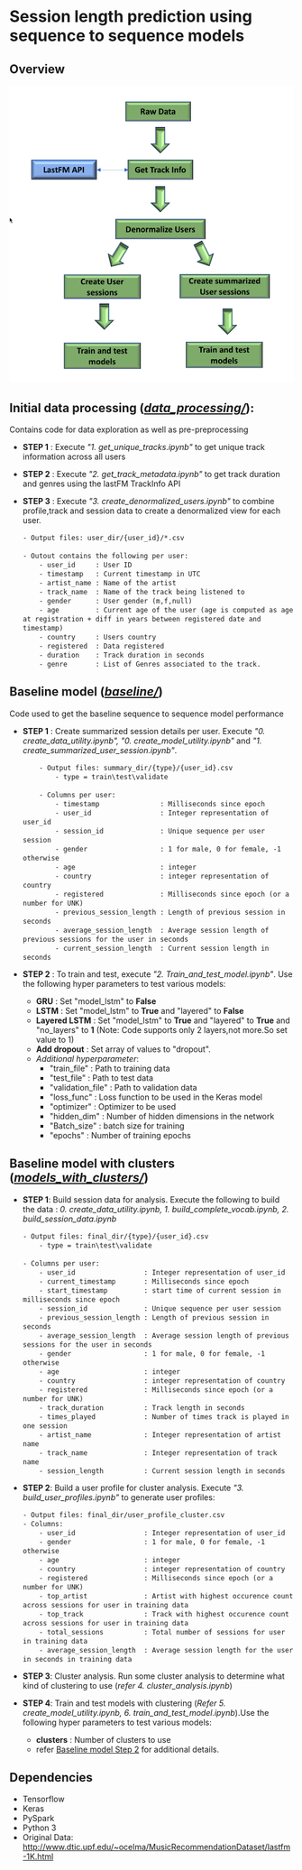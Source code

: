 # Session length prediction using sequence to sequence models

## Overview

![alt Overview of  data processing steps](data_pipeline.png)


## Initial data processing (*[data_processing/](https://github.com/UCB-MIDS/w210_lastFM/tree/master/sequence_to_sequence/data_processing)*): 

Contains code for data exploration as well as pre-preprocessing

- __STEP 1__ : Execute *"1. get_unique_tracks.ipynb"* to get unique track information across all users

- __STEP 2__ : Execute *"2. get_track_metadata.ipynb"* to get track duration and genres using the lastFM TrackInfo API

- __STEP 3__ : Execute *"3. create_denormalized_users.ipynb"* to combine profile,track and session data to create a denormalized view for each user.

	```
	- Output files: user_dir/{user_id}/*.csv

	- Outout contains the following per user:
		- user_id     : User ID
		- timestamp   : Current timestamp in UTC
		- artist_name : Name of the artist
		- track_name  : Name of the track being listened to
		- gender      : User gender (m,f,null)
		- age         : Current age of the user (age is computed as age at registration + diff in years between registered date and timestamp)
		- country     : Users country
		- registered  : Data registered
		- duration    : Track duration in seconds
		- genre       : List of Genres associated to the track.
	```

## Baseline model (*[baseline/](https://github.com/UCB-MIDS/w210_lastFM/tree/master/sequence_to_sequence/baseline)*)

Code used to get the baseline sequence to sequence model performance 

- __STEP 1__ : Create summarized session details per user. Execute *"0. create_data_utility.ipynb", "0. create_model_utility.ipynb"* and *"1. create_summarized_user_session.ipynb"*.

	```
	    - Output files: summary_dir/{type}/{user_id}.csv
	    	- type = train\test\validate

		- Columns per user:
			- timestamp               : Milliseconds since epoch
			- user_id                 : Integer representation of user_id
			- session_id              : Unique sequence per user session
			- gender                  : 1 for male, 0 for female, -1 otherwise
			- age                     : integer
			- country                 : integer representation of country
			- registered              : Milliseconds since epoch (or a number for UNK)
			- previous_session_length : Length of previous session in seconds
			- average_session_length  : Average session length of previous sessions for the user in seconds
			- current_session_length  : Current session length in seconds
	```

- __STEP 2__ : To train and test, execute *"2. Train_and_test_model.ipynb"*. Use the following hyper parameters to test various models:

	- __GRU__          : Set "model_lstm" to __False__
	- __LSTM__         : Set "model_lstm" to __True__ and "layered" to __False__
	- __Layered LSTM__ : Set "model_lstm" to __True__ and "layered" to __True__  and "no_layers" to __1__ (Note: Code supports only 2 layers,not more.So set value to 1)
	- __Add dropout__  : Set array of values to "dropout". 
	- *Additional hyperparameter*:
		- "train_file"      : Path to training data
		- "test_file"       : Path to test data
		- "validation_file" : Path to validation data
		- "loss_func"       : Loss function to be used in the Keras model
		- "optimizer"       : Optimizer to be used
		- "hidden_dim"      : Number of hidden dimensions in the network
		- "Batch_size"      : batch size for training
		- "epochs"          : Number of training epochs


## Baseline model with clusters (*[models_with_clusters/](https://github.com/UCB-MIDS/w210_lastFM/tree/master/sequence_to_sequence/models_with_clusters)*)

- __STEP 1__: Build session data for analysis. Execute the following to build the data : *0. create_data_utility.ipynb, 1. build_complete_vocab.ipynb, 2. build_session_data.ipynb*

	```
	- Output files: final_dir/{type}/{user_id}.csv
		- type = train\test\validate

	- Columns per user:
		- user_id                 : Integer representation of user_id
		- current_timestamp       : Milliseconds since epoch
		- start_timestamp		  : start time of current session in milliseconds since epoch	
		- session_id              : Unique sequence per user session
		- previous_session_length : Length of previous session in seconds
		- average_session_length  : Average session length of previous sessions for the user in seconds
		- gender                  : 1 for male, 0 for female, -1 otherwise
		- age                     : integer
		- country                 : integer representation of country
		- registered              : Milliseconds since epoch (or a number for UNK)
		- track_duration          : Track length in seconds
		- times_played            : Number of times track is played in one session
		- artist_name             : Integer representation of artist name
		- track_name              : Integer representation of track name
		- session_length          : Current session length in seconds
	```

- __STEP 2__: Build a user profile for cluster analysis. Execute *"3. build_user_profiles.ipynb"* to generate user profiles:
	
	```
	- Output files: final_dir/user_profile_cluster.csv
	- Columns:
		- user_id                 : Integer representation of user_id
		- gender                  : 1 for male, 0 for female, -1 otherwise
		- age                     : integer
		- country                 : integer representation of country
		- registered              : Milliseconds since epoch (or a number for UNK)
		- top_artist              : Artist with highest occurence count across sessions for user in training data
		- top_track               : Track with highest occurence count across sessions for user in training data
		- total_sessions          : Total number of sessions for user  in training data
		- average_session_length  : Average session length for the user in seconds in training data
	```

- __STEP 3__: Cluster analysis. Run some cluster analysis to determine what kind  of clustering to use (*refer 4. cluster_analysis.ipynb*)

- __STEP 4__: Train and test models with clustering (*Refer 5. create_model_utility.ipynb, 6. train_and_test_model.ipynb*).Use the following hyper parameters to test various models:
	
	- __clusters__     : Number of clusters to use
	- refer [Baseline model Step 2](https://github.com/UCB-MIDS/w210_lastFM/tree/master/sequence_to_sequence#baseline-model-baseline) for additional details.



## Dependencies
- Tensorflow
- Keras
- PySpark
- Python 3
- Original Data: http://www.dtic.upf.edu/~ocelma/MusicRecommendationDataset/lastfm-1K.html


